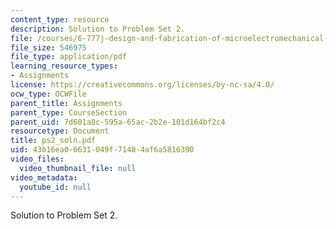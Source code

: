 ```yaml
---
content_type: resource
description: Solution to Problem Set 2.
file: /courses/6-777j-design-and-fabrication-of-microelectromechanical-devices-spring-2007/43b16ea06631049f71484af6a5816390_ps2_soln.pdf
file_size: 546975
file_type: application/pdf
learning_resource_types:
- Assignments
license: https://creativecommons.org/licenses/by-nc-sa/4.0/
ocw_type: OCWFile
parent_title: Assignments
parent_type: CourseSection
parent_uid: 7d601a8c-595a-65ac-2b2e-101d164bf2c4
resourcetype: Document
title: ps2_soln.pdf
uid: 43b16ea0-6631-049f-7148-4af6a5816390
video_files:
  video_thumbnail_file: null
video_metadata:
  youtube_id: null
---
```

Solution to Problem Set 2.